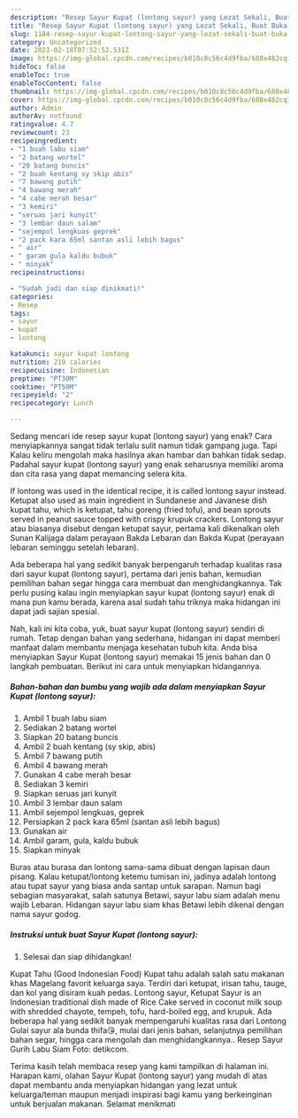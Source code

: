 ```yaml
---
description: "Resep Sayur Kupat (lontong sayur) yang Lezat Sekali, Buat Buka Puasa}"
title: "Resep Sayur Kupat (lontong sayur) yang Lezat Sekali, Buat Buka Puasa}"
slug: 1184-resep-sayur-kupat-lontong-sayur-yang-lezat-sekali-buat-buka-puasa
category: Uncategorized
date: 2023-02-18T07:52:52.531Z
image: https://img-global.cpcdn.com/recipes/b010c8c56c4d9fba/680x482cq70/sayur-kupat-lontong-sayur-foto-resep-utama.jpg
hideToc: false
enableToc: true
enableTocContent: false
thumbnail: https://img-global.cpcdn.com/recipes/b010c8c56c4d9fba/680x482cq70/sayur-kupat-lontong-sayur-foto-resep-utama.jpg
cover: https://img-global.cpcdn.com/recipes/b010c8c56c4d9fba/680x482cq70/sayur-kupat-lontong-sayur-foto-resep-utama.jpg
author: Admin
authorAv: notfound
ratingvalue: 4.7
reviewcount: 23
recipeingredient:
- "1 buah labu siam"
- "2 batang wortel"
- "20 batang buncis"
- "2 buah kentang sy skip abis"
- "7 bawang putih"
- "4 bawang merah"
- "4 cabe merah besar"
- "3 kemiri"
- "seruas jari kunyit"
- "3 lembar daun salam"
- "sejempol lengkuas geprek"
- "2 pack kara 65ml santan asli lebih bagus"
- " air"
- " garam gula kaldu bubuk"
- " minyak"
recipeinstructions:

- "Sudah jadi dan siap dinikmati!"
categories:
- Resep
tags:
- sayur
- kupat
- lontong

katakunci: sayur kupat lontong 
nutrition: 219 calories
recipecuisine: Indonesian
preptime: "PT30M"
cooktime: "PT59M"
recipeyield: "2"
recipecategory: Lunch

---
```



Sedang mencari ide resep sayur kupat (lontong sayur) yang enak? Cara menyiapkannya sangat tidak terlalu sulit namun tidak gampang juga. Tapi Kalau keliru mengolah maka hasilnya akan hambar dan bahkan tidak sedap. Padahal sayur kupat (lontong sayur) yang enak seharusnya memiliki aroma dan cita rasa yang dapat memancing selera kita.


If lontong was used in the identical recipe, it is called lontong sayur instead. Ketupat also used as main ingredient in Sundanese and Javanese dish kupat tahu, which is ketupat, tahu goreng (fried tofu), and bean sprouts served in peanut sauce topped with crispy krupuk crackers. Lontong sayur atau biasanya disebut dengan ketupat sayur, pertama kali dikenalkan oleh Sunan Kalijaga dalam perayaan Bakda Lebaran dan Bakda Kupat (perayaan lebaran seminggu setelah lebaran).

Ada beberapa hal yang sedikit banyak berpengaruh terhadap kualitas rasa dari sayur kupat (lontong sayur), pertama dari jenis bahan, kemudian pemilihan bahan segar hingga cara membuat dan menghidangkannya. Tak perlu pusing kalau ingin menyiapkan sayur kupat (lontong sayur) enak di mana pun kamu berada, karena asal sudah tahu triknya maka hidangan ini dapat jadi sajian spesial.


Nah, kali ini kita coba, yuk, buat sayur kupat (lontong sayur) sendiri di rumah. Tetap dengan bahan yang sederhana, hidangan ini dapat memberi manfaat dalam membantu menjaga kesehatan tubuh kita. Anda bisa menyiapkan Sayur Kupat (lontong sayur) memakai 15 jenis bahan dan 0 langkah pembuatan. Berikut ini cara untuk menyiapkan hidangannya.

<!--inarticleads1-->

##### Bahan-bahan dan bumbu yang wajib ada dalam menyiapkan Sayur Kupat (lontong sayur):

1. Ambil 1 buah labu siam
1. Sediakan 2 batang wortel
1. Siapkan 20 batang buncis
1. Ambil 2 buah kentang (sy skip, abis)
1. Ambil 7 bawang putih
1. Ambil 4 bawang merah
1. Gunakan 4 cabe merah besar
1. Sediakan 3 kemiri
1. Siapkan seruas jari kunyit
1. Ambil 3 lembar daun salam
1. Ambil sejempol lengkuas, geprek
1. Persiapkan 2 pack kara 65ml (santan asli lebih bagus)
1. Gunakan  air
1. Ambil  garam, gula, kaldu bubuk
1. Siapkan  minyak


Buras atau burasa dan lontong sama-sama dibuat dengan lapisan daun pisang. Kalau ketupat/lontong ketemu tumisan ini, jadinya adalah lontong atau tupat sayur yang biasa anda santap untuk sarapan. Namun bagi sebagian masyarakat, salah satunya Betawi, sayur labu siam adalah menu wajib Lebaran. Hidangan sayur labu siam khas Betawi lebih dikenal dengan nama sayur godog. 

<!--inarticleads2-->

##### Instruksi untuk buat Sayur Kupat (lontong sayur):


1. Selesai dan siap dihidangkan!

Kupat Tahu (Good Indonesian Food) Kupat tahu adalah salah satu makanan khas Magelang favorit keluarga saya. Terdiri dari ketupat, irisan tahu, tauge, dan kol yang disiram kuah pedas. Lontong sayur, Ketupat Sayur is an Indonesian traditional dish made of Rice Cake served in coconut milk soup with shredded chayote, tempeh, tofu, hard-boiled egg, and krupuk. Ada beberapa hal yang sedikit banyak mempengaruhi kualitas rasa dari Lontong Gulai sayur ala bunda thifa😘, mulai dari jenis bahan, selanjutnya pemilihan bahan segar, hingga cara mengolah dan menghidangkannya.. Resep Sayur Gurih Labu Siam Foto: detikcom. 

Terima kasih telah membaca resep yang kami tampilkan di halaman ini. Harapan kami, olahan Sayur Kupat (lontong sayur) yang mudah di atas dapat membantu anda menyiapkan hidangan yang lezat untuk keluarga/teman maupun menjadi inspirasi bagi kamu yang berkeinginan untuk berjualan makanan. Selamat menikmati
